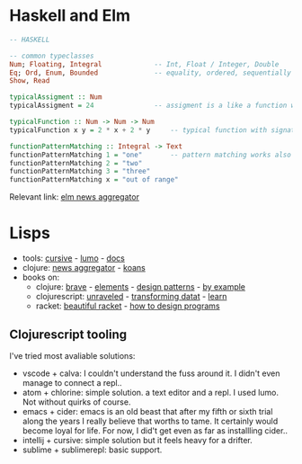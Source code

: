 # Haskell and Elm

```haskell
-- HASKELL

-- common typeclasses
Num; Floating, Integral				-- Int, Float / Integer, Double
Eq; Ord, Enum, Bounded				-- equality, ordered, sequentially ordered (list ranges), limits
Show, Read

typicalAssigment :: Num
typicalAssigment = 24				-- assigment is a like a function without arguments

typicalFunction :: Num -> Num -> Num
typicalFunction x y = 2 * x + 2 * y		-- typical function with signature

functionPatternMatching :: Integral -> Text	
functionPatternMatching 1 = "one"		-- pattern matching works also with tuples
functionPatternMatching 2 = "two"
functionPatternMatching 3 = "three"
functionPatternMatching x = "out of range"
```
Relevant link: [elm news aggregator](https://elm-news.com/)

# Lisps

- tools: [cursive](https://cursive-ide.com) - [lumo](https://github.com/anmonteiro/lumo) - [docs](https://clojuredocs.org/quickref)
- clojure: [news aggregator](http://planet.clojure.in) - [koans](http://clojurescriptkoans.com/)
- books on:
	- clojure: [brave](https://www.braveclojure.com/) - [elements](https://leanpub.com/elementsofclojure/read_sample) - [design patterns](http://mishadoff.com/blog/clojure-design-patterns) - [by example](https://kimh.github.io/clojure-by-example)
	- clojurescript: [unraveled](https://funcool.github.io/clojurescript-unraveled) - [transforming datat](http://langintro.com/cljsbook) - [learn](https://www.learn-clojurescript.com/)
	- racket: [beautiful racket](https://beautifulracket.com) - [how to design programs](https://htdp.org)

## Clojurescript tooling

I've tried most avaliable solutions:

- vscode + calva: I couldn't understand the fuss around it. I didn't even manage to connect a repl..
- atom + chlorine: simple solution. a text editor and a repl. I used lumo. Not without quirks of course.
- emacs + cider: emacs is an old beast that after my fifth or sixth trial along the years I really believe that worths to tame. It certainly would become loyal for life. For now, I did't get even as far as installling cider..
- intellij + cursive: simple solution but it feels heavy for a drifter.
- sublime + sublimerepl: basic support.